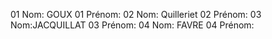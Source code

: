 ﻿01 Nom: GOUX
01 Prénom:
02 Nom: Quilleriet
02 Prénom:
03 Nom:JACQUILLAT
03 Prénom:
04 Nom: FAVRE
04 Prénom:
